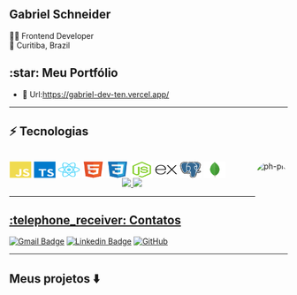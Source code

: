 ## Gabriel Schneider

👨‍💻 Frontend Developer <br>
📍  Curitiba, Brazil 

<h2> :star: Meu Portfólio </h2>

 - :link: Url:https://gabriel-dev-ten.vercel.app/

<hr>
 
## ⚡ Tecnologias
<div style="display: inline_block"><br>
  <img align="center" alt="ph-Js" height="30" width="40" src="https://raw.githubusercontent.com/devicons/devicon/master/icons/javascript/javascript-plain.svg">
  <img align="center" alt="ph-Ts" height="30" width="40" src="https://raw.githubusercontent.com/devicons/devicon/master/icons/typescript/typescript-plain.svg">
  <img align="center" alt="ph-React" height="30" width="40" src="https://raw.githubusercontent.com/devicons/devicon/master/icons/react/react-original.svg">
  <img align="center" alt="ph-HTML" height="30" width="40" src="https://raw.githubusercontent.com/devicons/devicon/master/icons/html5/html5-original.svg">
  <img align="center" alt="ph-CSS" height="30" width="40" src="https://raw.githubusercontent.com/devicons/devicon/master/icons/css3/css3-original.svg">
  <img align="center" alt="ph-Node" height="30" width="40" src="https://raw.githubusercontent.com/devicons/devicon/master/icons/nodejs/nodejs-original.svg">
  <img align="center" alt="ph-Node" height="30" width="40" src="https://raw.githubusercontent.com/devicons/devicon/master/icons/express/express-original.svg">
  <img align="center" alt="ph-Node" height="30" width="40" src="https://raw.githubusercontent.com/devicons/devicon/master/icons/postgresql/postgresql-original.svg">
  <img align="center" alt="ph-Node" height="30" width="40" src="https://raw.githubusercontent.com/devicons/devicon/master/icons/mongodb/mongodb-original.svg">
  <img align="right" alt="ph-pic" height="150" style="border-radius:50px;" src="https://media.discordapp.net/attachments/656932126683299860/929547749861511259/1615752261362.png">
</div>

<div align="center">
  <a href="https://github.com/dejazz">
  <img height="160em" src="https://github-readme-stats.vercel.app/api?username=dejazz&show_icons=true&theme=highcontrast&include_all_commits=true&count_private=true"/>
  <img height="160em" src="https://github-readme-stats.vercel.app/api/top-langs/?username=dejazz&layout=compact&langs_count=7&theme=highcontrast"/>
</div>

<hr>

<h2> :telephone_receiver: Contatos </h2>

[![Gmail Badge](https://img.shields.io/badge/-gabrielmunizsch@gmail.com-c14438?style=flat-square&logo=Gmail&logoColor=white&link=mailto:gabrielmunizsch@gmail.com)](mailto:gabrielmunizsch@gmail.com)
[![Linkedin Badge](https://img.shields.io/badge/-dejazz-blue?style=flat-square&logo=Linkedin&logoColor=white&link=https://www.linkedin.com/in/gabriel-muniz-schneider/)](https://www.linkedin.com/in/gabriel-muniz-schneider/)
[![GitHub](https://img.shields.io/badge/-GitHub-181717?style=flat-square&logo=github&logoColor=white&link=https://github.com/dejazz)](https://github.com/dejazz)
<hr>
<h2> Meus projetos ⬇️ </h2>
<!--
**dejazz/dejazz** is a ✨ _special_ ✨ repository because its `README.md` (this file) appears on your GitHub profile.

Here are some ideas to get you started:

- 🔭 I’m currently working on ...

- 👯 I’m looking to collaborate on ...
- 🤔 I’m looking for help with ...
- 💬 Ask me about ...
- 📫 How to reach me: ...
- 😄 Pronouns: ...
- ⚡ Fun fact: ...
-->
